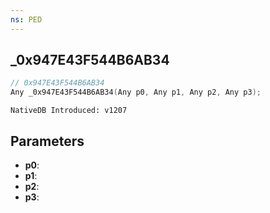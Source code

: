 ```yaml
---
ns: PED
---
```

## _0x947E43F544B6AB34

```c
// 0x947E43F544B6AB34
Any _0x947E43F544B6AB34(Any p0, Any p1, Any p2, Any p3);
```

```
NativeDB Introduced: v1207
```

## Parameters
* **p0**:
* **p1**:
* **p2**:
* **p3**:
